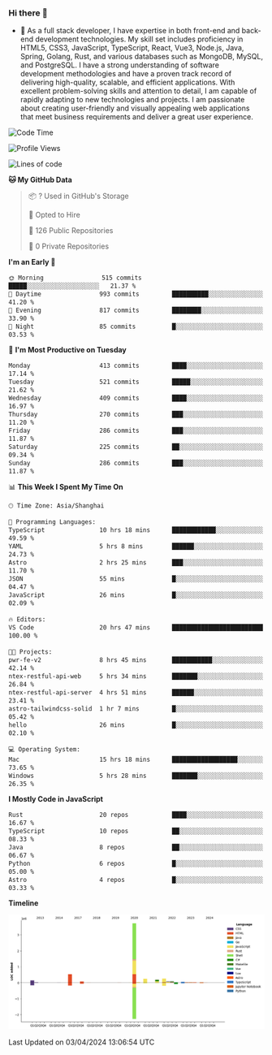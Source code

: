 ### Hi there 👋

- 🌱 As a full stack developer, I have expertise in both front-end and back-end development technologies. My skill set includes proficiency in HTML5, CSS3, JavaScript, TypeScript, React, Vue3, Node.js, Java, Spring, Golang, Rust, and various databases such as MongoDB, MySQL, and PostgreSQL. I have a strong understanding of software development methodologies and have a proven track record of delivering high-quality, scalable, and efficient applications. With excellent problem-solving skills and attention to detail, I am capable of rapidly adapting to new technologies and projects. I am passionate about creating user-friendly and visually appealing web applications that meet business requirements and deliver a great user experience.

<!--START_SECTION:waka-->
![Code Time](http://img.shields.io/badge/Code%20Time-1%2C321%20hrs%2025%20mins-blue)

![Profile Views](http://img.shields.io/badge/Profile%20Views-0-blue)

![Lines of code](https://img.shields.io/badge/From%20Hello%20World%20I%27ve%20Written-5.6%20million%20lines%20of%20code-blue)

**🐱 My GitHub Data** 

> 📦 ? Used in GitHub's Storage 
 > 
> 💼 Opted to Hire
 > 
> 📜 126 Public Repositories 
 > 
> 🔑 0 Private Repositories 
 > 
**I'm an Early 🐤** 

```text
🌞 Morning                515 commits         █████░░░░░░░░░░░░░░░░░░░░   21.37 % 
🌆 Daytime                993 commits         ██████████░░░░░░░░░░░░░░░   41.20 % 
🌃 Evening                817 commits         ████████░░░░░░░░░░░░░░░░░   33.90 % 
🌙 Night                  85 commits          █░░░░░░░░░░░░░░░░░░░░░░░░   03.53 % 
```
📅 **I'm Most Productive on Tuesday** 

```text
Monday                   413 commits         ████░░░░░░░░░░░░░░░░░░░░░   17.14 % 
Tuesday                  521 commits         █████░░░░░░░░░░░░░░░░░░░░   21.62 % 
Wednesday                409 commits         ████░░░░░░░░░░░░░░░░░░░░░   16.97 % 
Thursday                 270 commits         ███░░░░░░░░░░░░░░░░░░░░░░   11.20 % 
Friday                   286 commits         ███░░░░░░░░░░░░░░░░░░░░░░   11.87 % 
Saturday                 225 commits         ██░░░░░░░░░░░░░░░░░░░░░░░   09.34 % 
Sunday                   286 commits         ███░░░░░░░░░░░░░░░░░░░░░░   11.87 % 
```


📊 **This Week I Spent My Time On** 

```text
🕑︎ Time Zone: Asia/Shanghai

💬 Programming Languages: 
TypeScript               10 hrs 18 mins      ████████████░░░░░░░░░░░░░   49.59 % 
YAML                     5 hrs 8 mins        ██████░░░░░░░░░░░░░░░░░░░   24.73 % 
Astro                    2 hrs 25 mins       ███░░░░░░░░░░░░░░░░░░░░░░   11.70 % 
JSON                     55 mins             █░░░░░░░░░░░░░░░░░░░░░░░░   04.47 % 
JavaScript               26 mins             █░░░░░░░░░░░░░░░░░░░░░░░░   02.09 % 

🔥 Editors: 
VS Code                  20 hrs 47 mins      █████████████████████████   100.00 % 

🐱‍💻 Projects: 
pwr-fe-v2                8 hrs 45 mins       ███████████░░░░░░░░░░░░░░   42.14 % 
ntex-restful-api-web     5 hrs 34 mins       ███████░░░░░░░░░░░░░░░░░░   26.84 % 
ntex-restful-api-server  4 hrs 51 mins       ██████░░░░░░░░░░░░░░░░░░░   23.41 % 
astro-tailwindcss-solid  1 hr 7 mins         █░░░░░░░░░░░░░░░░░░░░░░░░   05.42 % 
hello                    26 mins             █░░░░░░░░░░░░░░░░░░░░░░░░   02.10 % 

💻 Operating System: 
Mac                      15 hrs 18 mins      ██████████████████░░░░░░░   73.65 % 
Windows                  5 hrs 28 mins       ███████░░░░░░░░░░░░░░░░░░   26.35 % 
```

**I Mostly Code in JavaScript** 

```text
Rust                     20 repos            ████░░░░░░░░░░░░░░░░░░░░░   16.67 % 
TypeScript               10 repos            ██░░░░░░░░░░░░░░░░░░░░░░░   08.33 % 
Java                     8 repos             ██░░░░░░░░░░░░░░░░░░░░░░░   06.67 % 
Python                   6 repos             █░░░░░░░░░░░░░░░░░░░░░░░░   05.00 % 
Astro                    4 repos             █░░░░░░░░░░░░░░░░░░░░░░░░   03.33 % 
```



**Timeline**

![Lines of Code chart](https://raw.githubusercontent.com/elton/elton/main/assets/bar_graph.png)


 Last Updated on 03/04/2024 13:06:54 UTC
<!--END_SECTION:waka-->

<!--
**elton/elton** is a ✨ _special_ ✨ repository because its `README.md` (this file) appears on your GitHub profile.

Here are some ideas to get you started:

- 🔭 I’m currently working on ...
- 🌱 I’m currently learning ...
- 👯 I’m looking to collaborate on ...
- 🤔 I’m looking for help with ...
- 💬 Ask me about ...
- 📫 How to reach me: ...
- 😄 Pronouns: ...
- ⚡ Fun fact: ...
-->
